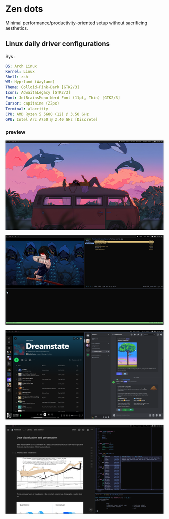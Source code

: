 # Zen dots
Minimal performance/productivity-oriented setup without sacrificing aesthetics.

## Linux daily driver configurations

Sys : 
```yml
OS: Arch Linux
Kernel: Linux
Shell: zsh
WM: Hyprland (Wayland)
Theme: Colloid-Pink-Dark [GTK2/3]
Icons: AdwaitaLegacy [GTK2/3]
Font: JetBrainsMono Nerd Font (11pt, Thin) [GTK2/3]
Cursor: capitaine (22px)
Terminal: alacritty
CPU: AMD Ryzen 5 5600 (12) @ 3.50 GHz
GPU: Intel Arc A750 @ 2.40 GHz [Discrete]
```

### preview 

![alt text](screenshots/screenshot_2024-07-28_00-04-51.png "1")


![alt text](screenshots/screenshot_2024-07-28_00-14-12.png "1")

![alt text](screenshots/screenshot_2024-07-28_00-09-53.png "1")


![alt text](screenshots/screenshot_2024-07-28_00-10-38.png "1")



